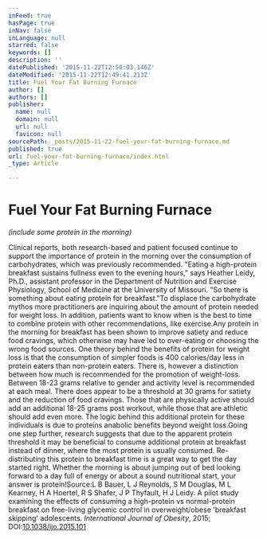 ```yaml
---
inFeed: true
hasPage: true
inNav: false
inLanguage: null
starred: false
keywords: []
description: ''
datePublished: '2015-11-22T12:50:03.146Z'
dateModified: '2015-11-22T12:49:41.213Z'
title: Fuel Your Fat Burning Furnace
author: []
authors: []
publisher:
  name: null
  domain: null
  url: null
  favicon: null
sourcePath: _posts/2015-11-22-fuel-your-fat-burning-furnace.md
published: true
url: fuel-your-fat-burning-furnace/index.html
_type: Article

---
```

# Fuel Your Fat Burning Furnace

_(include some protein in the morning)_

_[][0]_

Clinical reports, both research-based and patient focused continue to support the importance of protein in the morning over the consumption of carbohydrates, which was previously recommended. "Eating a high-protein breakfast sustains fullness even to the evening hours," says Heather Leidy, Ph.D., assistant professor in the Department of Nutrition and Exercise Physiology, School of Medicine at the University of Missouri. "So there is something about eating protein for breakfast."To displace the carbohydrate mythos more practitioners are inquiring about the amount of protein needed for weight loss. In addition, patients want to know when is the best to time to combine protein with other recommendations, like exercise.Any protein in the morning for breakfast has been shown to improve satiety and reduce food cravings, which otherwise may have led to over-eating or choosing the wrong food sources. One theory behind the benefits of protein for weight loss is that the consumption of simpler foods is 400 calories/day less in protein eaters than non-protein eaters. There is, however a distinction between how much is recommended for the promotion of weight-loss. Between 18-23 grams relative to gender and activity level is recommended at each meal. There does appear to be a threshold at 30 grams for satiety and the reduction of food cravings. Those that are physically active should add an additional 18-25 grams post workout, while those that are athletic should add even more. The logic behind this additional protein for these individuals is due to proteins anabolic benefits beyond weight loss.Going one step further, research suggests that due to the apparent protein threshold it may be beneficial to consume additional protein at breakfast instead of dinner, where the most protein is usually consumed. Re-distributing this protein to breakfast time is a great way to get the day started right. Whether the morning is about jumping out of bed looking forward to a day full of energy or about a sound nutritional start, your answer is protein!Source:L B Bauer, L J Reynolds, S M Douglas, M L Kearney, H A Hoertel, R S Shafer, J P Thyfault, H J Leidy. A pilot study examining the effects of consuming a high-protein vs normal-protein breakfast on free-living glycemic control in overweight/obese 'breakfast skipping' adolescents. _International Journal of Obesity_, 2015; DOI:[10.1038/ijo.2015.101][1]

[0]: null
[1]: http://dx.doi.org/10.1038/ijo.2015.101